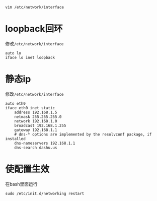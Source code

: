 ```
vim /etc/network/interface
```
# loopback回环
修改`/etc/network/interface`
```
auto lo
iface lo inet loopback
```

# 静态ip
修改`/etc/network/interface`
```
auto eth0
iface eth0 inet static
    address 192.168.1.5
    netmask 255.255.255.0
    network 192.168.1.0
    broadcast 192.168.1.255
    gateway 192.168.1.1
    # dns-* options are implemented by the resolvconf package, if installed
    dns-nameservers 192.168.1.1
    dns-search dashu.us
```

# 使配置生效
在bash里面运行
```
sudo /etc/init.d/networking restart
```